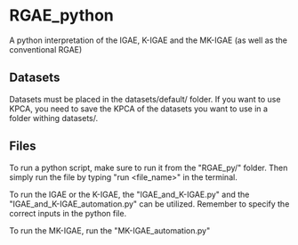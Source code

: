 # RGAE_python
A python interpretation of the IGAE, K-IGAE and the MK-IGAE (as well as the conventional RGAE)


## Datasets
Datasets must be placed in the datasets/default/ folder. If you want to use KPCA, you need to save the KPCA of the datasets you want to use in a folder withing datasets/.

## Files

To run a python script, make sure to run it from the "RGAE_py/" folder. Then simply run the file by typing "run <file_name>" in the terminal.

To run the IGAE or the K-IGAE, the "IGAE_and_K-IGAE.py" and the "IGAE_and_K-IGAE_automation.py" can be utilized. Remember to specify the correct inputs in the python file.

To run the MK-IGAE, run the "MK-IGAE_automation.py"
